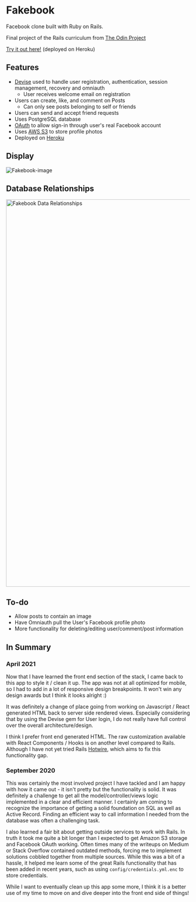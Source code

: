 # Fakebook

Facebook clone built with Ruby on Rails.

Final project of the Rails curriculum from [The Odin Project](https://www.theodinproject.com/courses/ruby-on-rails/lessons/final-project)

[Try it out here!](https://lit-woodland-51918.herokuapp.com) (deployed on Heroku)

## Features

- [Devise](https://github.com/heartcombo/devise) used to handle user registration, authentication, session management, recovery and omniauth
  - User receives welcome email on registration
- Users can create, like, and comment on Posts
  - Can only see posts belonging to self or friends
- Users can send and accept friend requests
- Uses PostgreSQL database
- [OAuth](https://github.com/simi/omniauth-facebook) to allow sign-in through user's real Facebook account
- Uses [AWS S3](https://aws.amazon.com/s3/) to store profile photos
- Deployed on [Heroku](https://dashboard.heroku.com/)

## Display

![Fakebook-image](https://user-images.githubusercontent.com/52515015/115127137-c2af1980-9f99-11eb-9e2e-2cd152865b1e.png)

## Database Relationships
<img width="1058" alt="Fakebook Data Relationships" src="https://user-images.githubusercontent.com/52515015/132608200-7e7ce777-f528-4227-a8d5-8bfcfd620f6c.png">

## To-do

- Allow posts to contain an image
- Have Omniauth pull the User's Facebook profile photo
- More functionality for deleting/editing user/comment/post information

## In Summary 

### April 2021
Now that I have learned the front end section of the stack, I came back to this app to style it / clean it up. The app was not at all optimized for mobile, so I had to add in a lot of responsive design breakpoints. It won't win any design awards but I think it looks alright :)

It was definitely a change of place going from working on Javascript / React generated HTML back to server side rendered views. Especially considering that by using the Devise gem for User login, I do not really have full control over the overall architecture/design. 

I think I prefer front end generated HTML. The raw customization available with React Components / Hooks is on another level compared to Rails. Although I have not yet tried Rails [Hotwire](https://hotwire.dev/), which aims to fix this functionality gap.

### September 2020
This was certainly the most involved project I have tackled and I am happy with how it came out - it isn't pretty but the functionality is solid. It was definitely a challenge to get all the model/controller/views logic implemented in a clear and efficient manner. I certainly am coming to recognize the importance of getting a solid foundation on SQL as well as Active Record. Finding an efficient way to call information I needed from the database was often a challenging task.

I also learned a fair bit about getting outside services to work with Rails. In truth it took me quite a bit longer than I expected to get Amazon S3 storage and Facebook OAuth working. Often times many of the writeups on Medium or Stack Overflow contained outdated methods, forcing me to implement solutions cobbled together from multiple sources. While this was a bit of a hassle, it helped me learn some of the great Rails functionality that has been added in recent years, such as using ```config/credentials.yml.enc``` to store credentials. 

While I want to eventually clean up this app some more, I think it is a better use of my time to move on and dive deeper into the front end side of things!




